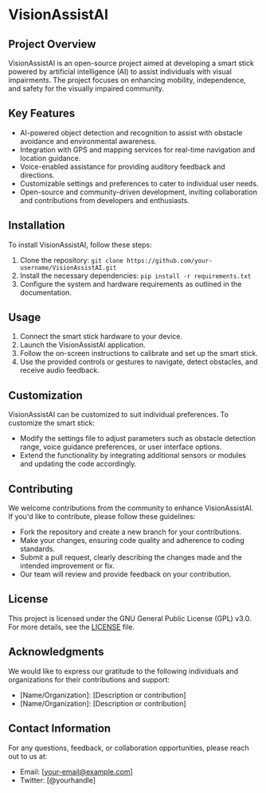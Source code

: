 # VisionAssistAI

## Project Overview
VisionAssistAI is an open-source project aimed at developing a smart stick powered by artificial intelligence (AI) to assist individuals with visual impairments. The project focuses on enhancing mobility, independence, and safety for the visually impaired community.

## Key Features
- AI-powered object detection and recognition to assist with obstacle avoidance and environmental awareness.
- Integration with GPS and mapping services for real-time navigation and location guidance.
- Voice-enabled assistance for providing auditory feedback and directions.
- Customizable settings and preferences to cater to individual user needs.
- Open-source and community-driven development, inviting collaboration and contributions from developers and enthusiasts.

## Installation
To install VisionAssistAI, follow these steps:
1. Clone the repository: `git clone https://github.com/your-username/VisionAssistAI.git`
2. Install the necessary dependencies: `pip install -r requirements.txt`
3. Configure the system and hardware requirements as outlined in the documentation.

## Usage
1. Connect the smart stick hardware to your device.
2. Launch the VisionAssistAI application.
3. Follow the on-screen instructions to calibrate and set up the smart stick.
4. Use the provided controls or gestures to navigate, detect obstacles, and receive audio feedback.

## Customization
VisionAssistAI can be customized to suit individual preferences. To customize the smart stick:
- Modify the settings file to adjust parameters such as obstacle detection range, voice guidance preferences, or user interface options.
- Extend the functionality by integrating additional sensors or modules and updating the code accordingly.

## Contributing
We welcome contributions from the community to enhance VisionAssistAI. If you'd like to contribute, please follow these guidelines:
- Fork the repository and create a new branch for your contributions.
- Make your changes, ensuring code quality and adherence to coding standards.
- Submit a pull request, clearly describing the changes made and the intended improvement or fix.
- Our team will review and provide feedback on your contribution.

## License
This project is licensed under the GNU General Public License (GPL) v3.0. For more details, see the [LICENSE](LICENSE) file.

## Acknowledgments
We would like to express our gratitude to the following individuals and organizations for their contributions and support:
- [Name/Organization]: [Description or contribution]
- [Name/Organization]: [Description or contribution]

## Contact Information
For any questions, feedback, or collaboration opportunities, please reach out to us at:
- Email: [your-email@example.com]
- Twitter: [@yourhandle]
